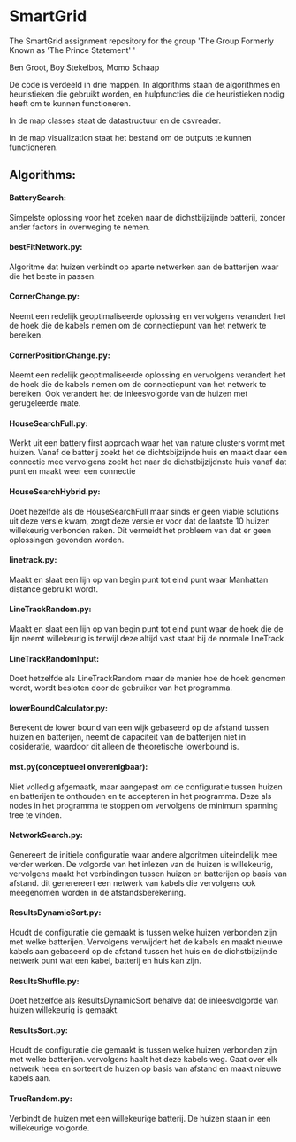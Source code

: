 # SmartGrid
The SmartGrid assignment repository for the group 'The Group Formerly Known as 'The Prince Statement' '

Ben Groot, Boy Stekelbos, Momo Schaap

De code is verdeeld in drie mappen. In algorithms staan de algorithmes en heuristieken die gebruikt worden, en hulpfuncties die de heuristieken nodig heeft om te kunnen functioneren. 

In de map classes staat de datastructuur en de csvreader. 

In de map visualization staat het bestand om de outputs te kunnen functioneren.

## Algorithms:

#### BatterySearch:
Simpelste oplossing voor het zoeken naar de dichstbijzijnde batterij, zonder ander factors in overweging te nemen.

#### bestFitNetwork.py:
Algoritme dat huizen verbindt op aparte netwerken aan de batterijen waar die het beste in passen.

#### CornerChange.py:
Neemt een redelijk geoptimaliseerde oplossing en vervolgens verandert het de hoek die de kabels nemen om de connectiepunt van het netwerk te bereiken.

#### CornerPositionChange.py:
Neemt een redelijk geoptimaliseerde oplossing en vervolgens verandert het de hoek die de kabels nemen om de connectiepunt van het netwerk te bereiken. Ook verandert het de inleesvolgorde van de huizen met gerugeleerde mate.

#### HouseSearchFull.py:
Werkt uit een battery first approach waar het van nature clusters vormt met huizen. Vanaf de batterij zoekt het de dichtsbijzijnde huis en maakt daar een connectie mee vervolgens zoekt het naar de dichstbijzijdnste huis vanaf dat punt en maakt weer een connectie

#### HouseSearchHybrid.py:
Doet hezelfde als de HouseSearchFull maar sinds er geen viable solutions uit deze versie kwam, zorgt deze versie er voor dat de laatste 10 huizen willekeurig verbonden raken. Dit vermeidt het probleem van dat er geen oplossingen gevonden worden.

#### linetrack.py:
Maakt en slaat een lijn op van begin punt tot eind punt waar Manhattan distance gebruikt wordt.

#### LineTrackRandom.py:
Maakt en slaat een lijn op van begin punt tot eind punt waar de hoek die de lijn neemt willekeurig is terwijl deze altijd vast staat bij de normale lineTrack.

#### LineTrackRandomInput:
Doet hetzelfde als LineTrackRandom maar de manier hoe de hoek genomen wordt, wordt besloten door de gebruiker van het programma.

#### lowerBoundCalculator.py:
Berekent de lower bound van een wijk gebaseerd op de afstand tussen huizen en batterijen, neemt de capaciteit van de batterijen niet in cosideratie, waardoor dit alleen de theoretische lowerbound is.

#### mst.py(conceptueel onverenigbaar):
Niet volledig afgemaatk, maar aangepast om de configuratie tussen huizen en batterijen te onthouden en te accepteren in het programma. Deze als nodes in het programma te stoppen om vervolgens de minimum spanning tree te vinden.

#### NetworkSearch.py:
Genereert de initiele configuratie waar andere algoritmen uiteindelijk mee verder werken. De volgorde van het inlezen van de huizen is willekeurig, vervolgens maakt het verbindingen tussen huizen en batterijen op basis van afstand. dit generereert een netwerk van kabels die vervolgens ook meegenomen worden in de afstandsberekening.

#### ResultsDynamicSort.py:
Houdt de configuratie die gemaakt is tussen welke huizen verbonden zijn met welke batterijen. Vervolgens verwijdert het de kabels en maakt nieuwe kabels aan gebaseerd op de afstand tussen het huis en de dichstbijzijnde netwerk punt wat een kabel, batterij en huis kan zijn.

#### ResultsShuffle.py:
Doet hetzelfde als ResultsDynamicSort behalve dat de inleesvolgorde van huizen willekeurig is gemaakt.

#### ResultsSort.py:
Houdt de configuratie die gemaakt is tussen welke huizen verbonden zijn met welke batterijen. vervolgens haalt het deze kabels weg. Gaat over elk netwerk heen en sorteert de huizen op basis van afstand en maakt nieuwe kabels aan.

#### TrueRandom.py:
Verbindt de huizen met een willekeurige batterij. De huizen staan in een willekeurige volgorde.